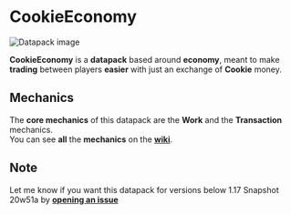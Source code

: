 # CookieEconomy

![Datapack image](https://github.com/El-Kavio/CookieEconomy/assets/140896938/7f99a134-4b16-4700-bb9c-6aa80a2d4bb1)


**CookieEconomy** is a **datapack** based around **economy**, meant to make **trading** between players **easier** with just an exchange of **Cookie** money.

## Mechanics

The **core mechanics** of this datapack are the **Work** and the **Transaction** mechanics.<br>
You can see **all** the **mechanics** on the **[wiki](https://github.com/El-Kavio/CookieEconomy/wiki)**.

## Note

Let me know if you want this datapack for versions below 1.17 Snapshot 20w51a by **<a href="https://github.com/El-Kavio/CookieEconomy/issues" target="_blank">opening an issue**
